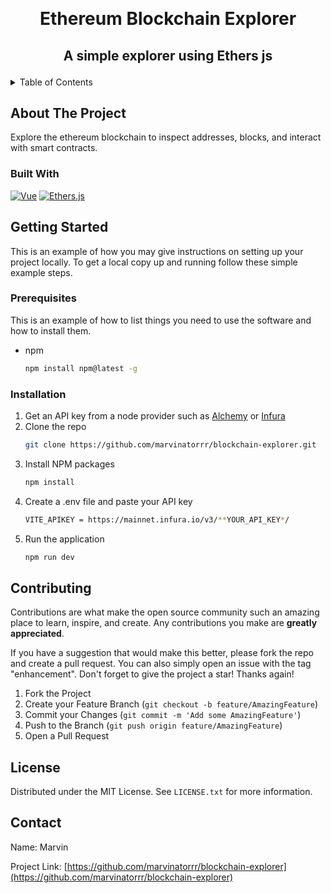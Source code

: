 
<a name="readme-top"></a>

<br />
<div align="center">


<h1 align="center">Ethereum Blockchain Explorer</h3>

  <h2 align="center">
    A simple explorer using Ethers js
  </p>
</div>


<!-- TABLE OF CONTENTS -->
<details>
  <summary>Table of Contents</summary>
  <ol>
    <li>
      <a href="#about-the-project">About The Project</a>
      <ul>
        <li><a href="#built-with">Built With</a></li>
      </ul>
    </li>
    <li>
      <a href="#getting-started">Getting Started</a>
      <ul>
        <li><a href="#prerequisites">Prerequisites</a></li>
        <li><a href="#installation">Installation</a></li>
      </ul>
    </li>
    <li><a href="#usage">Usage</a></li>
    <li><a href="#roadmap">Roadmap</a></li>
    <li><a href="#contributing">Contributing</a></li>
    <li><a href="#license">License</a></li>
    <li><a href="#contact">Contact</a></li>
    <li><a href="#acknowledgments">Acknowledgments</a></li>
  </ol>
</details>



<!-- ABOUT THE PROJECT -->
## About The Project
Explore the ethereum blockchain to inspect addresses, blocks, and interact with smart contracts.


### Built With
[![Vue][Vue.js]][Vue-url]
[![Ethers.js]][Ethers-url]

<!-- GETTING STARTED -->
## Getting Started

This is an example of how you may give instructions on setting up your project locally.
To get a local copy up and running follow these simple example steps.

### Prerequisites

This is an example of how to list things you need to use the software and how to install them.
* npm
  ```sh
  npm install npm@latest -g
  ```

### Installation

1. Get an API key from a node provider such as [Alchemy](https://www.alchemy.com/) or [Infura](https://infura.io/)
2. Clone the repo
   ```sh
   git clone https://github.com/marvinatorrr/blockchain-explorer.git
   ```
3. Install NPM packages
   ```sh
   npm install
   ```
4. Create a .env file and paste your API key
   ```sh
   VITE_APIKEY = https://mainnet.infura.io/v3/**YOUR_API_KEY*/
5. Run the application
   ```sh
   npm run dev
   ```


<!-- CONTRIBUTING -->
## Contributing

Contributions are what make the open source community such an amazing place to learn, inspire, and create. Any contributions you make are **greatly appreciated**.

If you have a suggestion that would make this better, please fork the repo and create a pull request. You can also simply open an issue with the tag "enhancement".
Don't forget to give the project a star! Thanks again!

1. Fork the Project
2. Create your Feature Branch (`git checkout -b feature/AmazingFeature`)
3. Commit your Changes (`git commit -m 'Add some AmazingFeature'`)
4. Push to the Branch (`git push origin feature/AmazingFeature`)
5. Open a Pull Request




<!-- LICENSE -->
## License

Distributed under the MIT License. See `LICENSE.txt` for more information.


<!-- CONTACT -->
## Contact

Name: Marvin

Project Link: [https://github.com/marvinatorrr/blockchain-explorer](https://github.com/marvinatorrr/blockchain-explorer)



<!-- MARKDOWN LINKS & IMAGES -->
<!-- https://www.markdownguide.org/basic-syntax/#reference-style-links -->

[Vue.js]: https://img.shields.io/badge/Vue.js-35495E?style=for-the-badge&logo=vuedotjs&logoColor=4FC08D
[Vue-url]: https://vuejs.org/
[Ethers.js]: https://img.shields.io/badge/Ethereum-3C3C3D?style=for-the-badge&logo=Ethereum&logoColor=white
[Ethers-url]: https://docs.ethers.io/v5/